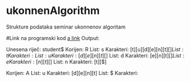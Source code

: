 # ukonnenAlgorithm
Strukture podataka seminar ukonnenov algoritam

#Link na programski kod [a link](https://github.com/Marko2407/ukonnenAlgorithm/blob/master/src/main.kt)
Output: 

Unesena riječ: student$
Korijen: R
List: s Karakteri: [t][u][d][e][n][t][$]
List: t Karakteri: 
List: u Karakteri: [d][e][n][t][$]
List: d Karakteri: [e][n][t][$]
List: e Karakteri: [n][t][$]
List: n Karakteri: [t][$]

Korijen: A
List: u Karakteri: [d][e][n][t]
List: $ Karakteri: 



